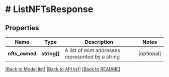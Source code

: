 # # ListNFTsResponse

## Properties

Name | Type | Description | Notes
------------ | ------------- | ------------- | -------------
**nfts_owned** | **string[]** | A list of mint addresses represented by a string | [optional]

[[Back to Model list]](../../README.md#models) [[Back to API list]](../../README.md#endpoints) [[Back to README]](../../README.md)
